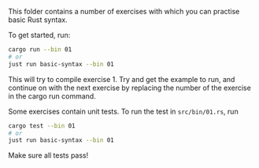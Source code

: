 This folder contains a number of exercises with which you can practise basic
Rust syntax.

To get started, run:

```bash
cargo run --bin 01
# or
just run basic-syntax --bin 01
```

This will try to compile exercise 1. Try and get the example to run, and
continue on with the next exercise by replacing the number of the exercise in
the cargo run command.

Some exercises contain unit tests. To run the test in `src/bin/01.rs`, run

```bash
cargo test --bin 01
# or
just run basic-syntax --bin 01
```

Make sure all tests pass!
